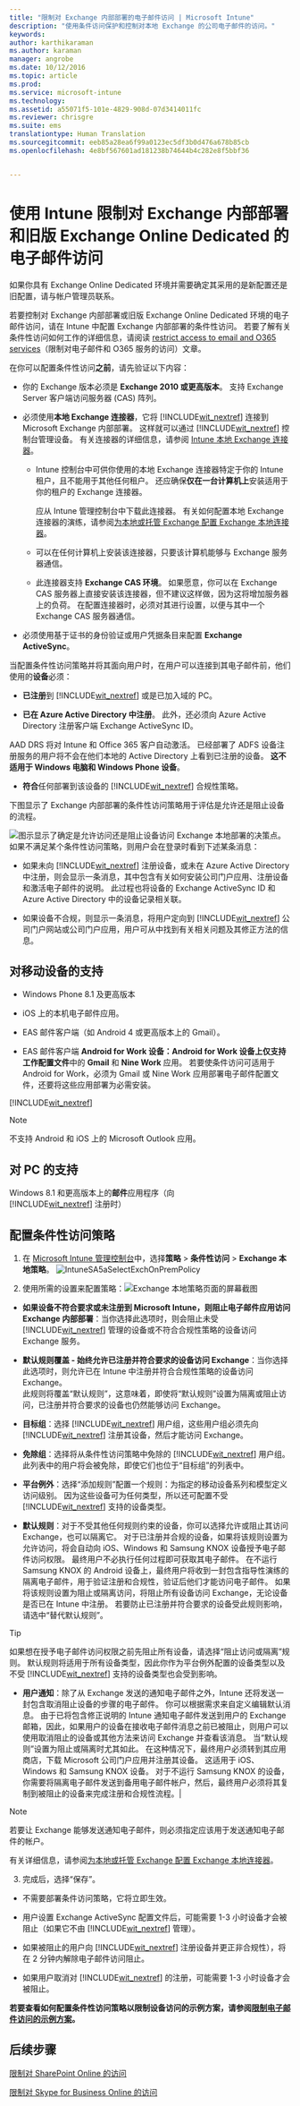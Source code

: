```yaml
---
title: "限制对 Exchange 内部部署的电子邮件访问 | Microsoft Intune"
description: "使用条件访问保护和控制对本地 Exchange 的公司电子邮件的访问。"
keywords: 
author: karthikaraman
ms.author: karaman
manager: angrobe
ms.date: 10/12/2016
ms.topic: article
ms.prod: 
ms.service: microsoft-intune
ms.technology: 
ms.assetid: a55071f5-101e-4829-908d-07d3414011fc
ms.reviewer: chrisgre
ms.suite: ems
translationtype: Human Translation
ms.sourcegitcommit: eeb85a28ea6f99a0123ec5df3b0d476a678b85cb
ms.openlocfilehash: 4e8bf567601ad181238b74644b4c282e8f5bbf36


---
```


# <a name="restrict-email-access-to-exchange-on-premises-and-legacy-exchange-online-dedicated-with-intune"></a>使用 Intune 限制对 Exchange 内部部署和旧版 Exchange Online Dedicated 的电子邮件访问


如果你具有 Exchange Online Dedicated 环境并需要确定其采用的是新配置还是旧配置，请与帐户管理员联系。


若要控制对 Exchange 内部部署或旧版 Exchange Online Dedicated 环境的电子邮件访问，请在 Intune 中配置 Exchange 内部部署的条件性访问。
若要了解有关条件性访问如何工作的详细信息，请阅读 [restrict access to email and O365 services]( restrict-access-to-email-and-o365-services-with-microsoft-intune.md)（限制对电子邮件和 O365 服务的访问）文章。

在你可以配置条件性访问**之前**，请先验证以下内容：

-   你的 Exchange 版本必须是 **Exchange 2010 或更高版本**。 支持 Exchange Server 客户端访问服务器 (CAS) 阵列。

-   必须使用**本地 Exchange 连接器**，它将 [!INCLUDE[wit_nextref](../includes/wit_nextref_md.md)] 连接到 Microsoft Exchange 内部部署。 这样就可以通过 [!INCLUDE[wit_nextref](../includes/wit_nextref_md.md)] 控制台管理设备。 有关连接器的详细信息，请参阅 [Intune 本地 Exchange 连接器](intune-on-premises-exchange-connector.md)。

    -   Intune 控制台中可供你使用的本地 Exchange 连接器特定于你的 Intune 租户，且不能用于其他任何租户。 还应确保**仅在一台计算机上**安装适用于你的租户的 Exchange 连接器。

        应从 Intune 管理控制台中下载此连接器。  有关如何配置本地 Exchange 连接器的演练，请参阅[为本地或托管 Exchange 配置 Exchange 本地连接器](intune-on-premises-exchange-connector.md)。

    -   可以在任何计算机上安装该连接器，只要该计算机能够与 Exchange 服务器通信。

    -   此连接器支持 **Exchange CAS 环境**。 如果愿意，你可以在 Exchange CAS 服务器上直接安装该连接器，但不建议这样做，因为这将增加服务器上的负荷。
    在配置连接器时，必须对其进行设置，以便与其中一个 Exchange CAS 服务器通信。

-   必须使用基于证书的身份验证或用户凭据条目来配置 **Exchange ActiveSync**。

当配置条件性访问策略并将其面向用户时，在用户可以连接到其电子邮件前，他们使用的**设备**必须：

-  **已注册**到 [!INCLUDE[wit_nextref](../includes/wit_nextref_md.md)] 或是已加入域的 PC。

-  **已在 Azure Active Directory 中注册**。 此外，还必须向 Azure Active Directory 注册客户端 Exchange ActiveSync ID。

  AAD DRS 将对 Intune 和 Office 365 客户自动激活。 已经部署了 ADFS 设备注册服务的用户将不会在他们本地的 Active Directory 上看到已注册的设备。 **这不适用于 Windows 电脑和 Windows Phone 设备**。

-   **符合**任何部署到该设备的 [!INCLUDE[wit_nextref](../includes/wit_nextref_md.md)] 合规性策略。

下图显示了 Exchange 内部部署的条件性访问策略用于评估是允许还是阻止设备的流程。

![图示显示了确定是允许访问还是阻止设备访问 Exchange 本地部署的决策点](../media/ConditionalAccess8-2.png)。如果不满足某个条件性访问策略，则用户会在登录时看到下述某条消息：

- 如果未向 [!INCLUDE[wit_nextref](../includes/wit_nextref_md.md)] 注册设备，或未在 Azure Active Directory 中注册，则会显示一条消息，其中包含有关如何安装公司门户应用、注册设备和激活电子邮件的说明。 此过程也将设备的 Exchange ActiveSync ID 和 Azure Active Directory 中的设备记录相关联。

-   如果设备不合规，则显示一条消息，将用户定向到 [!INCLUDE[wit_nextref](../includes/wit_nextref_md.md)] 公司门户网站或公司门户应用，用户可从中找到有关相关问题及其修正方法的信息。

## <a name="support-for-mobile-devices"></a>对移动设备的支持
-   Windows Phone 8.1 及更高版本

-   iOS 上的本机电子邮件应用。

-   EAS 邮件客户端（如 Android 4 或更高版本上的 Gmail）。
- EAS 邮件客户端 **Android for Work 设备：**Android for Work 设备上仅支持**工作配置文件**中的 **Gmail** 和 **Nine Work** 应用。 若要使条件访问可适用于 Android for Work，必须为 Gmail 或 Nine Work 应用部署电子邮件配置文件，还要将这些应用部署为必需安装。 

[!INCLUDE[wit_nextref](../includes/afw_rollout_disclaimer.md)]

> [!NOTE]
> 不支持 Android 和 iOS 上的 Microsoft Outlook 应用。

## <a name="support-for-pcs"></a>对 PC 的支持

Windows 8.1 和更高版本上的**邮件**应用程序（向 [!INCLUDE[wit_nextref](../includes/wit_nextref_md.md)] 注册时）

##  <a name="configure-a-conditional-access-policy"></a>配置条件性访问策略

1.  在 [Microsoft Intune 管理控制台](https://manage.microsoft.com)中，选择**策略**  >  **条件性访问**  >  **Exchange 本地策略**。
![IntuneSA5aSelectExchOnPremPolicy](../media/IntuneSA5aSelectExchOnPremPolicy.png)

2.  使用所需的设置来配置策略：![Exchange 本地策略页面的屏幕截图](../media/IntuneSA5bExchangeOnPremPolicy.png)

  - **如果设备不符合要求或未注册到 Microsoft Intune，则阻止电子邮件应用访问 Exchange 内部部署**：当你选择此选项时，则会阻止未受 [!INCLUDE[wit_nextref](../includes/wit_nextref_md.md)] 管理的设备或不符合合规性策略的设备访问 Exchange 服务。

  - **默认规则覆盖 - 始终允许已注册并符合要求的设备访问 Exchange**：当你选择此选项时，则允许已在 Intune 中注册并符合合规性策略的设备访问 Exchange。  
  此规则将覆盖“默认规则”，这意味着，即使将“默认规则”设置为隔离或阻止访问，已注册并符合要求的设备也仍然能够访问 Exchange。

  - **目标组**：选择 [!INCLUDE[wit_nextref](../includes/wit_nextref_md.md)] 用户组，这些用户组必须先向 [!INCLUDE[wit_nextref](../includes/wit_nextref_md.md)] 注册其设备，然后才能访问 Exchange。

  - **免除组**：选择将从条件性访问策略中免除的 [!INCLUDE[wit_nextref](../includes/wit_nextref_md.md)] 用户组。 此列表中的用户将会被免除，即使它们也位于“目标组”的列表中。

  - **平台例外**：选择“添加规则”配置一个规则：为指定的移动设备系列和模型定义访问级别。 因为这些设备可为任何类型，所以还可配置不受 [!INCLUDE[wit_nextref](../includes/wit_nextref_md.md)] 支持的设备类型。

  - **默认规则**：对于不受其他任何规则约束的设备，你可以选择允许或阻止其访问 Exchange，也可以隔离它。 对于已注册并合规的设备，如果将该规则设置为允许访问，将会自动向 iOS、Windows 和 Samsung KNOX 设备授予电子邮件访问权限。 最终用户不必执行任何过程即可获取其电子邮件。  在不运行 Samsung KNOX 的 Android 设备上，最终用户将收到一封包含指导性演练的隔离电子邮件，用于验证注册和合规性，验证后他们才能访问电子邮件。 如果将该规则设置为阻止或隔离访问，将阻止所有设备访问 Exchange，无论设备是否已在 Intune 中注册。 若要防止已注册并符合要求的设备受此规则影响，请选中“替代默认规则”。
>[!TIP]
>如果想在授予电子邮件访问权限之前先阻止所有设备，请选择“阻止访问或隔离”规则。 默认规则将适用于所有设备类型，因此你作为平台例外配置的设备类型以及不受 [!INCLUDE[wit_nextref](../includes/wit_nextref_md.md)] 支持的设备类型也会受到影响。

  - **用户通知**：除了从 Exchange 发送的通知电子邮件之外，Intune 还将发送一封包含取消阻止设备的步骤的电子邮件。 你可以根据需求来自定义编辑默认消息。 由于已将包含修正说明的 Intune 通知电子邮件发送到用户的 Exchange 邮箱，因此，如果用户的设备在接收电子邮件消息之前已被阻止，则用户可以使用取消阻止的设备或其他方法来访问 Exchange 并查看该消息。 当“默认规则”设置为阻止或隔离时尤其如此。  在这种情况下，最终用户必须转到其应用商店，下载 Microsoft 公司门户应用并注册其设备。 这适用于 iOS、Windows 和 Samsung KNOX 设备。  对于不运行 Samsung KNOX 的设备，你需要将隔离电子邮件发送到备用电子邮件帐户，然后，最终用户必须将其复制到被阻止的设备来完成注册和合规性流程。|
  > [!NOTE]
  > 若要让 Exchange 能够发送通知电子邮件，则必须指定应该用于发送通知电子邮件的帐户。
  >
  > 有关详细信息，请参阅[为本地或托管 Exchange 配置 Exchange 本地连接器](intune-on-premises-exchange-connector.md)。

3.  完成后，选择“保存”。

-   不需要部署条件访问策略，它将立即生效。

-   用户设置 Exchange ActiveSync 配置文件后，可能需要 1-3 小时设备才会被阻止（如果它不由 [!INCLUDE[wit_nextref](../includes/wit_nextref_md.md)] 管理）。

-   如果被阻止的用户向 [!INCLUDE[wit_nextref](../includes/wit_nextref_md.md)] 注册设备并更正非合规性），将在 2 分钟内解除电子邮件访问阻止。

-   如果用户取消对 [!INCLUDE[wit_nextref](../includes/wit_nextref_md.md)] 的注册，可能需要 1-3 小时设备才会被阻止。

**若要查看如何配置条件性访问策略以限制设备访问的示例方案，请参阅[限制电子邮件访问的示例方案](restrict-email-access-example-scenarios.md)。**

## <a name="next-steps"></a>后续步骤
[限制对 SharePoint Online 的访问](restrict-access-to-sharepoint-online-with-microsoft-intune.md)

[限制对 Skype for Business Online 的访问](restrict-access-to-skype-for-business-online-with-microsoft-intune.md)



<!--HONumber=Nov16_HO1-->


